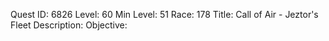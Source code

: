 Quest ID: 6826
Level: 60
Min Level: 51
Race: 178
Title: Call of Air - Jeztor's Fleet
Description: 
Objective: 
